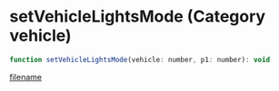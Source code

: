 # setVehicleLightsMode (Category vehicle)

```js
function setVehicleLightsMode(vehicle: number, p1: number): void
```

[filename](setVehicleLightsMode_m.md ':include')